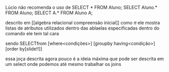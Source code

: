 
Lúcio não recomenda o uso de 
SELECT * FROM Aluno;
SELECT Aluno.* FROM Aluno;
SELECT A.* FROM Aluno A;

descrito em [[algebra relacional compreensão inicial]] como $\pi$ ele mostra listas de atributos utilizados dentro das ablaelas especificadas dentro do comando ele tem tal cara

sendo SELECT<Lista Atributos>from <lista tabelas> [where<condições>] [groupby<lista de atributos> having<condição>][order by<lista de atributos>[slide!!]]

essa joça descrita agora pouco é a ideia máxima que pode ser descrita em um select onde podemos até mesmo trabalhar os joins 

